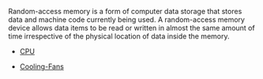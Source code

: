 Random-access memory is a form of computer data storage that stores data and machine code currently being used. A random-access memory device allows data items to be read or written in almost the same amount of time 
irrespective of the physical location of data inside the memory.


* [CPU](CPU.md)

* [Cooling-Fans](Cooling-Fans.md)
